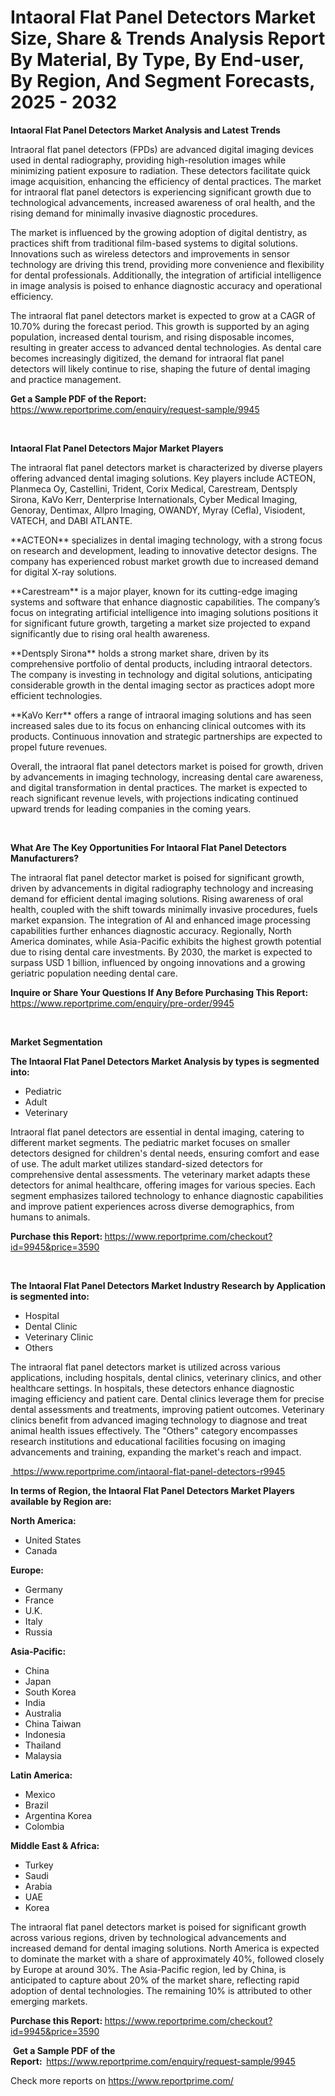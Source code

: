 <p><h1>Intaoral Flat Panel Detectors Market Size, Share & Trends Analysis Report By Material, By Type, By End-user, By Region, And Segment Forecasts, 2025 - 2032</h1></p><p><strong>Intaoral Flat Panel Detectors Market Analysis and Latest Trends</strong></p>
<p><p>Intraoral flat panel detectors (FPDs) are advanced digital imaging devices used in dental radiography, providing high-resolution images while minimizing patient exposure to radiation. These detectors facilitate quick image acquisition, enhancing the efficiency of dental practices. The market for intraoral flat panel detectors is experiencing significant growth due to technological advancements, increased awareness of oral health, and the rising demand for minimally invasive diagnostic procedures.</p><p>The market is influenced by the growing adoption of digital dentistry, as practices shift from traditional film-based systems to digital solutions. Innovations such as wireless detectors and improvements in sensor technology are driving this trend, providing more convenience and flexibility for dental professionals. Additionally, the integration of artificial intelligence in image analysis is poised to enhance diagnostic accuracy and operational efficiency.</p><p>The intraoral flat panel detectors market is expected to grow at a CAGR of 10.70% during the forecast period. This growth is supported by an aging population, increased dental tourism, and rising disposable incomes, resulting in greater access to advanced dental technologies. As dental care becomes increasingly digitized, the demand for intraoral flat panel detectors will likely continue to rise, shaping the future of dental imaging and practice management.</p></p>
<p><strong>Get a Sample PDF of the Report:&nbsp;</strong> <a href="https://www.reportprime.com/enquiry/request-sample/9945?utm_campaign=3363&utm_medium=2&utm_source=Github&utm_content=ia&utm_term=20032025&utm_id=intaoral-flat-panel-detectors">https://www.reportprime.com/enquiry/request-sample/9945</a></p>
<p>&nbsp;</p>
<p><strong>Intaoral Flat Panel Detectors Major Market Players</strong></p>
<p><p>The intraoral flat panel detectors market is characterized by diverse players offering advanced dental imaging solutions. Key players include ACTEON, Planmeca Oy, Castellini, Trident, Corix Medical, Carestream, Dentsply Sirona, KaVo Kerr, Denterprise Internationals, Cyber Medical Imaging, Genoray, Dentimax, Allpro Imaging, OWANDY, Myray (Cefla), Visiodent, VATECH, and DABI ATLANTE.</p><p>**ACTEON** specializes in dental imaging technology, with a strong focus on research and development, leading to innovative detector designs. The company has experienced robust market growth due to increased demand for digital X-ray solutions.</p><p>**Carestream** is a major player, known for its cutting-edge imaging systems and software that enhance diagnostic capabilities. The company’s focus on integrating artificial intelligence into imaging solutions positions it for significant future growth, targeting a market size projected to expand significantly due to rising oral health awareness.</p><p>**Dentsply Sirona** holds a strong market share, driven by its comprehensive portfolio of dental products, including intraoral detectors. The company is investing in technology and digital solutions, anticipating considerable growth in the dental imaging sector as practices adopt more efficient technologies.</p><p>**KaVo Kerr** offers a range of intraoral imaging solutions and has seen increased sales due to its focus on enhancing clinical outcomes with its products. Continuous innovation and strategic partnerships are expected to propel future revenues.</p><p>Overall, the intraoral flat panel detectors market is poised for growth, driven by advancements in imaging technology, increasing dental care awareness, and digital transformation in dental practices. The market is expected to reach significant revenue levels, with projections indicating continued upward trends for leading companies in the coming years.</p></p>
<p>&nbsp;</p>
<p><strong>What Are The Key Opportunities For Intaoral Flat Panel Detectors Manufacturers?</strong></p>
<p><p>The intraoral flat panel detector market is poised for significant growth, driven by advancements in digital radiography technology and increasing demand for efficient dental imaging solutions. Rising awareness of oral health, coupled with the shift towards minimally invasive procedures, fuels market expansion. The integration of AI and enhanced image processing capabilities further enhances diagnostic accuracy. Regionally, North America dominates, while Asia-Pacific exhibits the highest growth potential due to rising dental care investments. By 2030, the market is expected to surpass USD 1 billion, influenced by ongoing innovations and a growing geriatric population needing dental care.</p></p>
<p><strong>Inquire or Share Your Questions If Any Before Purchasing This Report:</strong> <a href="https://www.reportprime.com/enquiry/pre-order/9945?utm_campaign=3363&utm_medium=2&utm_source=Github&utm_content=ia&utm_term=20032025&utm_id=intaoral-flat-panel-detectors">https://www.reportprime.com/enquiry/pre-order/9945</a></p>
<p>&nbsp;</p>
<p><strong>Market Segmentation</strong></p>
<p><strong>The Intaoral Flat Panel Detectors Market Analysis by types is segmented into:</strong></p>
<p><ul><li>Pediatric</li><li>Adult</li><li>Veterinary</li></ul></p>
<p><p>Intraoral flat panel detectors are essential in dental imaging, catering to different market segments. The pediatric market focuses on smaller detectors designed for children's dental needs, ensuring comfort and ease of use. The adult market utilizes standard-sized detectors for comprehensive dental assessments. The veterinary market adapts these detectors for animal healthcare, offering images for various species. Each segment emphasizes tailored technology to enhance diagnostic capabilities and improve patient experiences across diverse demographics, from humans to animals.</p></p>
<p><strong>Purchase this Report:&nbsp;</strong><a href="https://www.reportprime.com/checkout?id=9945&price=3590&utm_campaign=3363&utm_medium=2&utm_source=Github&utm_content=ia&utm_term=20032025&utm_id=intaoral-flat-panel-detectors">https://www.reportprime.com/checkout?id=9945&price=3590</a></p>
<p>&nbsp;</p>
<p><strong>The Intaoral Flat Panel Detectors Market Industry Research by Application is segmented into:</strong></p>
<p><ul><li>Hospital</li><li>Dental Clinic</li><li>Veterinary Clinic</li><li>Others</li></ul></p>
<p><p>The intraoral flat panel detectors market is utilized across various applications, including hospitals, dental clinics, veterinary clinics, and other healthcare settings. In hospitals, these detectors enhance diagnostic imaging efficiency and patient care. Dental clinics leverage them for precise dental assessments and treatments, improving patient outcomes. Veterinary clinics benefit from advanced imaging technology to diagnose and treat animal health issues effectively. The "Others" category encompasses research institutions and educational facilities focusing on imaging advancements and training, expanding the market's reach and impact.</p></p>
<p><a href="https://www.reportprime.com/intaoral-flat-panel-detectors-r9945?utm_campaign=3363&utm_medium=2&utm_source=Github&utm_content=ia&utm_term=20032025&utm_id=intaoral-flat-panel-detectors">&nbsp;https://www.reportprime.com/intaoral-flat-panel-detectors-r9945</a></p>
<p><strong>In terms of Region, the Intaoral Flat Panel Detectors Market Players available by Region are:</strong></p>
<p>
    <p> <strong> North America: </strong>
        <ul>
            <li>United States</li>
            <li>Canada</li>
        </ul>
        </p> 
    <p> <strong> Europe: </strong>
        <ul>
            <li>Germany</li>
            <li>France</li>
            <li>U.K.</li>
            <li>Italy</li>
            <li>Russia</li>
        </ul>
        </p> 
    <p> <strong> Asia-Pacific: </strong>
        <ul>
            <li>China</li>
            <li>Japan</li>
            <li>South Korea</li>
            <li>India</li>
            <li>Australia</li>
            <li>China Taiwan</li>
            <li>Indonesia</li>
            <li>Thailand</li>
            <li>Malaysia</li>
        </ul>
        </p> 
    <p> <strong> Latin America: </strong>
        <ul>
            <li>Mexico</li>
            <li>Brazil</li>
            <li>Argentina Korea</li>
            <li>Colombia</li>
        </ul>
        </p> 
    <p> <strong> Middle East & Africa: </strong>
        <ul>
            <li>Turkey</li>
            <li>Saudi</li>
            <li>Arabia</li>
            <li>UAE</li>
            <li>Korea</li>
        </ul>
    </p>
    </p>
<p><p>The intraoral flat panel detectors market is poised for significant growth across various regions, driven by technological advancements and increased demand for dental imaging solutions. North America is expected to dominate the market with a share of approximately 40%, followed closely by Europe at around 30%. The Asia-Pacific region, led by China, is anticipated to capture about 20% of the market share, reflecting rapid adoption of dental technologies. The remaining 10% is attributed to other emerging markets.</p></p>
<p><strong>Purchase this Report: </strong><a href="https://www.reportprime.com/checkout?id=9945&price=3590&utm_campaign=3363&utm_medium=2&utm_source=Github&utm_content=ia&utm_term=20032025&utm_id=intaoral-flat-panel-detectors">https://www.reportprime.com/checkout?id=9945&price=3590</a></p>
<p>&nbsp;<strong>Get a Sample PDF of the Report:&nbsp;&nbsp;</strong><a href="https://www.reportprime.com/enquiry/request-sample/9945?utm_campaign=3363&utm_medium=2&utm_source=Github&utm_content=ia&utm_term=20032025&utm_id=intaoral-flat-panel-detectors">https://www.reportprime.com/enquiry/request-sample/9945</a></p>
<p><strong></strong></p>
<p>Check more reports on <a href="https://www.reportprime.com/?utm_campaign=3363&utm_medium=2&utm_source=Github&utm_content=ia&utm_term=20032025&utm_id=intaoral-flat-panel-detectors">https://www.reportprime.com/</a></p>